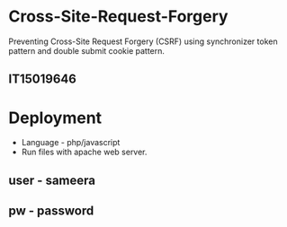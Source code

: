 # Cross-Site-Request-Forgery
Preventing Cross-Site Request Forgery (CSRF) using synchronizer token pattern and double submit cookie pattern.

## IT15019646

# Deployment
- Language - php/javascript
- Run files with apache web server.

## user - sameera
## pw - password

